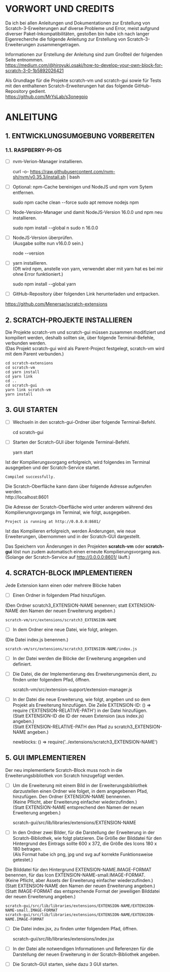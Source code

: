# VORWORT UND CREDITS

Da ich bei allen Anleitungen und Dokumentationen zur Erstellung von Scratch-3-Erweiterungen auf diverse Probleme und Error, meist aufgrund diverser Paket-Inkompatibilitäten, gestoßen bin habe ich nach langer Eigenrecherche die folgende Anleitung zur Erstellung von Scratch-3-Erweiterungen zusammengetragen.

Informationen zur Erstellung der Anleitung sind zum Großteil der folgenden Seite entnommen. <br />
https://medium.com/@hiroyuki.osaki/how-to-develop-your-own-block-for-scratch-3-0-1b5892026421


Als Grundlage für die Projekte scratch-vm und scratch-gui sowie für Tests mit den enthaltenen Scratch-Erweiterungen hat das folgende GitHub-Repository gedient. <br />
https://github.com/MrYsLab/s3onegpio


# ANLEITUNG

## 1. ENTWICKLUNGSUMGEBUNG VORBEREITEN

### 1.1. RASPBERRY-PI-OS
	
- [ ] nvm-Verion-Manager installieren.	

	curl -o- https://raw.githubusercontent.com/nvm-sh/nvm/v0.35.3/install.sh | bash

- [ ] Optional: npm-Cache bereinigen und NodeJS und npm vom Sytem entfernen.

	sudo npm cache clean --force
	sudo apt remove nodejs npm
	
- [ ] Node-Version-Manager und damit NodeJS-Version 16.0.0 und npm neu installieren.

	sudo npm install --global n
	sudo n 16.0.0

- [ ] NodeJS-Version überprüfen. <br />
(Ausgabe sollte nun v16.0.0 sein.)

	node --version

- [ ] yarn installieren. <br />
(Oft wird npm, anstelle von yarn, verwendet aber mit yarn hat es bei mir ohne Error funktioniert.)

	sudo npm install --global yarn

- [ ] GitHub-Repository über folgenden Link herunterladen und entpacken.

https://github.com/Menersar/scratch-extensions


## 2. SCRATCH-PROJEKTE INSTALLIEREN
		
Die Projekte scratch-vm und scratch-gui müssen zusammen modifiziert und kompiliert werden, deshalb sollten sie, über folgende Terminal-Befehle, verbunden werden. <br />
(Das Projekt scratch-gui wird als Parent-Project festgelegt, scratch-vm wird mit dem Parent verbunden.)

	cd scratch-extensions
	cd scratch-vm 
	cd yarn install 
	cd yarn link
	cd ..
	cd scratch-gui 
	yarn link scratch-vm 
	yarn install
		
## 3. GUI STARTEN
		
- [ ] Wechseln in den scratch-gui-Ordner über folgende Terminal-Befehl.
	
	cd scratch-gui

- [ ] Starten der Scratch-GUI über folgende Terminal-Befehl.
	
	yarn start

Ist der Kompilierungsvorgang erfolgreich, wird folgendes im Terminal ausgegeben und der Scratch-Service startet.

	Compiled successfully.

Die Scratch-Oberfläche kann dann über folgende Adresse aufgerufen werden. <br />
http://localhost:8601

Die Adresse der Scratch-Oberfläche wird unter anderem während des Kompilierungsvorgangs im Terminal, wie folgt, ausgegeben.
	
	Project is running at http://0.0.0.0:8601/

Ist das Kompilieren erfolgreich, werden Änderungen, wie neue Erweiterungen, übernommen und in der Scratch-GUI dargestellt.

Das Speichern von Änderungen in den Projekten **scratch-vm** oder **scratch-gui** löst nun zudem automatisch einen erneute Kompilierungsvorgang aus. <br />
(Solange der Scratch-Service auf http://0.0.0.0:8601/ läuft.)


## 4. SCRATCH-BLOCK IMPLEMENTIEREN	
		
Jede Extension kann einen oder mehrere Blöcke haben
	
- [ ] Einen Ordner in folgendem Pfad hinzufügen.

(Den Ordner scratch3_EXTENSION-NAME benennen; statt EXTENSION-NAME den Namen der neuen Erweiterung angeben.)

	scratch-vm/src/extensions/scratch3_EXTENSION-NAME


- [ ] In dem Ordner eine neue Datei, wie folgt, anlegen.

(Die Datei index.js benennen.)

	scratch-vm/src/extensions/scratch3_EXTENSION-NAME/index.js

- [ ] In der Datei werden die Blöcke der Erweiterung angegeben und definiert.

- [ ] Die Datei, die der Implementierung des Erweiterungsmenüs dient, zu finden unter folgendem Pfad, öffnen.

	scratch-vm/src/extension-support/extension-manager.js

- [ ] In der Datei die neue Erweiterung, wie folgt, angeben und so dem Projekt als Erweiterung hinzufügen.
Die Zeile EXTENSION-ID: () => require ('EXTENSION-RELATIVE-PATH') in der Datei hinzufügen. <br />
(Statt EXTENSION-ID die ID der neuen Extension (aus index.js) angeben.) <br />
(Statt EXTENSION-RELATIVE-PATH den Pfad zu scratch3_EXTENSION-NAME angeben.)

	newblocks: () => require('../extensions/scratch3_EXTENSION-NAME')

## 5. GUI IMPLEMENTIEREN 

Der neu implementierte Scratch-Block muss noch in die Erweiterungsbibliothek von Scratch hinzugefügt werden.
	
- [ ] Um die Erweiterung mit einem Bild in der Erweiterungsbibliothek darzustellen einen Ordner wie folget, in dem angegebenen Pfad, hinzufügen.
Den Ordner EXTENSION-NAME bennennen. <br />
(Keine Pflicht, aber Erweiterung einfacher wiederzufinden.) <br />
(Statt EXTENSION-NAME entsprechend den Namen der neuen Erweiterung angeben.)

	scratch-gui/src/lib/libraries/extensions/EXTENSION-NAME

- [ ] In den Ordner zwei Bilder, für die Darstellung der Erweiterung in der Scratch-Bibliothek, wie folgt platzieren.
Die Größe der Bilddatei für den Hintergrund des Eintrags sollte 600 x 372, die Größe des Icons 180 x 180 betragen. <br />
(Als Format habe ich png, jpg und svg auf korrekte Funktionsweise getestet.) <br />

Die Bilddatei für den Hintergrund EXTENSION-NAME.IMAGE-FORMAT benennen, für das Icon EXTENSION-NAME-small.IMAGE-FORMAT. <br />
(Keine Pflicht, aber Assets der Erweiterung einfacher wiederzufinden.) <br /> 
(Statt EXTENSION-NAME den Namen der neuen Erweiterung angeben.) <br />
(Statt IMAGE-FORMAT das entsprechende Format der jeweiligen Bilddatei der neuen Erweiterung angeben.)

	scratch-gui/src/lib/libraries/extensions/EXTENSION-NAME/EXTENSION-NAME-small.IMAGE-FORMAT
	scratch-gui/src/lib/libraries/extensions/EXTENSION-NAME/EXTENSION-NAME.IMAGE-FORMAT

- [ ] Die Datei index.jsx, zu finden unter folgendem Pfad, öffnen.	
	
	scratch-gui/src/lib/libraries/extensions/index.jsx
	
- [ ] In der Datei alle notwendigen Informationen und Referenzen für die Darstellung der neuen Erweiterung in der Scratch-Bibliothek angeben.
	
- [ ] Die Scratch-GUI starten, siehe dazu 3 GUI starten.
